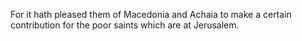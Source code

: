 For it hath pleased them of Macedonia and Achaia to make a certain contribution for the poor saints which are at Jerusalem.
